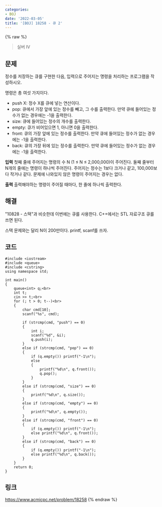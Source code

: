 ```yaml
---
categories:
- BOJ
date: '2022-03-05'
title: '[BOJ] 18258 - 큐 2'
---
```


{% raw %}
>실버 IV

## 문제
정수를 저장하는 큐를 구현한 다음, 입력으로 주어지는 명령을 처리하는 프로그램을 작성하시오.

명령은 총 여섯 가지이다.

-   push X: 정수 X를 큐에 넣는 연산이다.
-   pop: 큐에서 가장 앞에 있는 정수를 빼고, 그 수를 출력한다. 만약 큐에 들어있는 정수가 없는 경우에는 -1을 출력한다.
-   size: 큐에 들어있는 정수의 개수를 출력한다.
-   empty: 큐가 비어있으면 1, 아니면 0을 출력한다.
-   front: 큐의 가장 앞에 있는 정수를 출력한다. 만약 큐에 들어있는 정수가 없는 경우에는 -1을 출력한다.
-   back: 큐의 가장 뒤에 있는 정수를 출력한다. 만약 큐에 들어있는 정수가 없는 경우에는 -1을 출력한다.

**입력**
첫째 줄에 주어지는 명령의 수 N (1 ≤ N ≤ 2,000,000)이 주어진다. 둘째 줄부터 N개의 줄에는 명령이 하나씩 주어진다. 주어지는 정수는 1보다 크거나 같고, 100,000보다 작거나 같다. 문제에 나와있지 않은 명령이 주어지는 경우는 없다.

**출력**
출력해야하는 명령이 주어질 때마다, 한 줄에 하나씩 출력한다.

##  해결
"10828 - 스택"과 비슷한데 이번에는 큐를 사용한다. C++에서는 STL 자료구조 큐를 쓰면 된다.

스택 문제와는 달리 N이 200만이다. printf, scanf를 쓰자.

## 코드
```
#include <iostream>
#include <queue>
#include <cstring>
using namespace std;

int main()
{
	queue<int> q;<br>
	int t;
	cin >> t;<br>
	for (; t > 0; t--)<br>
	{
		char cmd[10];
		scanf("%s", cmd);

		if (strcmp(cmd, "push") == 0)
		{
			int i;
			scanf("%d", &i);
			q.push(i);
		}
		else if (strcmp(cmd, "pop") == 0)
		{
			if (q.empty()) printf("-1\n");
			else
			{
				printf("%d\n", q.front());
				q.pop();
			}
		}
		else if (strcmp(cmd, "size") == 0)
		{
			printf("%d\n", q.size());
		}
		else if (strcmp(cmd, "empty") == 0)
		{
			printf("%d\n", q.empty());
		}
		else if (strcmp(cmd, "front") == 0)
		{
			if (q.empty()) printf("-1\n");
			else printf("%d\n", q.front());
		}
		else if (strcmp(cmd, "back") == 0)
		{
			if (q.empty()) printf("-1\n");
			else printf("%d\n", q.back());
		}
	}
	return 0;
}
```

## 링크
https://www.acmicpc.net/problem/18258
{% endraw %}